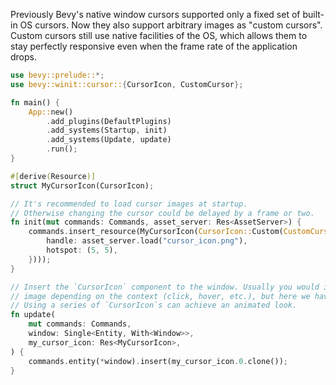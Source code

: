 <!-- Add custom cursors -->
<!-- https://github.com/bevyengine/bevy/pull/14284 -->

Previously Bevy's native window cursors supported only a fixed set of built-in OS cursors. Now they also support arbitrary images as "custom cursors". Custom cursors still use native facilities of the OS, which allows them to stay perfectly responsive even when the frame rate of the application drops.

```rust
use bevy::prelude::*;
use bevy::winit::cursor::{CursorIcon, CustomCursor};

fn main() {
    App::new()
        .add_plugins(DefaultPlugins)
        .add_systems(Startup, init)
        .add_systems(Update, update)
        .run();
}

#[derive(Resource)]
struct MyCursorIcon(CursorIcon);

// It's recommended to load cursor images at startup.
// Otherwise changing the cursor could be delayed by a frame or two.
fn init(mut commands: Commands, asset_server: Res<AssetServer>) {
    commands.insert_resource(MyCursorIcon(CursorIcon::Custom(CustomCursor::Image {
        handle: asset_server.load("cursor_icon.png"),
        hotspot: (5, 5),
    })));
}

// Insert the `CursorIcon` component to the window. Usually you would insert a different
// image depending on the context (click, hover, etc.), but here we have only one.
// Using a series of `CursorIcon`s can achieve an animated look.
fn update(
    mut commands: Commands,
    window: Single<Entity, With<Window>>,
    my_cursor_icon: Res<MyCursorIcon>,
) {
    commands.entity(*window).insert(my_cursor_icon.0.clone());
}
```
